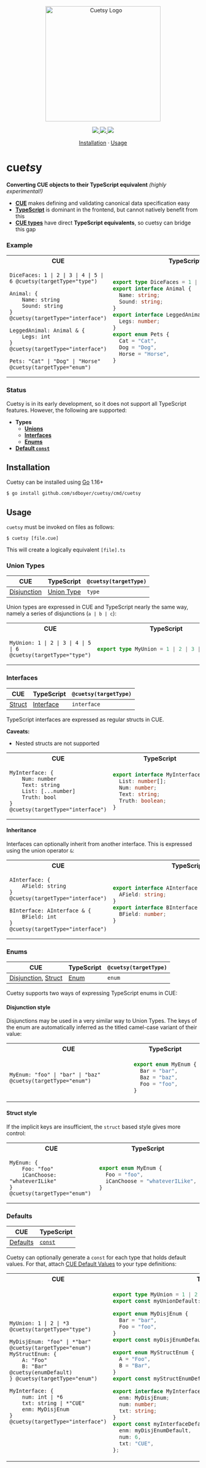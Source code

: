 <p align="center">
  <img
    width="300"
    src="https://raw.githubusercontent.com/sdboyer/cuetsy/main/docs/logo/cuetsy.svg"
    alt="Cuetsy Logo"
  />
</p>

<p align="center">
  <a href="https://cloud.drone.io/sdboyer/cuetsy">
    <img src="https://img.shields.io/drone/build/sdboyer/cuetsy?style=flat-square">
  </a>
  <a href="https://github.com/sdboyer/cuetsy/releases">
    <img src="https://img.shields.io/github/release/sdboyer/cuetsy?style=flat-square" />
  </a>
  <img src="https://img.shields.io/github/contributors/sdboyer/cuetsy?style=flat-square" />
</p>

<p align="center">
  <a href="#installation">Installation</a>
  ·
  <a href="#usage">Usage</a>
</p>

<h1>cue<i>ts</i>y</h1>

**Converting CUE objects to their TypeScript equivalent** _(highly experimental!)_

- [**CUE**](https://cuelang.org) makes defining and validating canonical data
  specification easy
- [**TypeScript**](https://typescript.com) is dominant in the frontend, but
  cannot natively benefit from this
- [**CUE types**](https://cuelang.org/docs/tutorials/tour/types/) have direct
  **TypeScript equivalents**, so cuetsy can bridge this gap

### Example

<table>
<tr><th>CUE</th><th>TypeScript</th></tr>
<tr>
<td>

```cue
DiceFaces: 1 | 2 | 3 | 4 | 5 | 6 @cuetsy(targetType="type")

Animal: {
    Name: string
    Sound: string
} @cuetsy(targetType="interface")

LeggedAnimal: Animal & {
    Legs: int
} @cuetsy(targetType="interface")

Pets: "Cat" | "Dog" | "Horse" @cuetsy(targetType="enum")
```

</td>
<td>

```typescript
export type DiceFaces = 1 | 2 | 3 | 4 | 5 | 6;
export interface Animal {
  Name: string;
  Sound: string;
}
export interface LeggedAnimal extends Animal {
  Legs: number;
}
export enum Pets {
  Cat = "Cat",
  Dog = "Dog",
  Horse = "Horse",
}
```

</td>
</tr>
</table>

### Status

Cuetsy is in its early development, so it does not support all TypeScript
features. However, the following are supported:

- **Types**
  - **[Unions](#union-types)**
  - **[Interfaces](#interfaces)**
  - **[Enums](#enums)**
- **[Default `const`](#defaults)**

## Installation

Cuetsy can be installed using [Go](https://golang.org) 1.16+

```shell
$ go install github.com/sdboyer/cuetsy/cmd/cuetsy
```

## Usage

`cuetsy` must be invoked on files as follows:

```shell
$ cuetsy [file.cue]
```

This will create a logically equivalent `[file].ts`

### Union Types

| CUE                                                                        | TypeScript                                                                                   | `@cuetsy(targetType)` |
| -------------------------------------------------------------------------- | -------------------------------------------------------------------------------------------- | --------------------- |
| [Disjunction](https://cuelang.org/docs/tutorials/tour/types/disjunctions/) | [Union Type](https://www.typescriptlang.org/docs/handbook/2/everyday-types.html#union-types) | `type`                |

Union types are expressed in CUE and TypeScript nearly the same way, namely a
series of disjunctions (`a | b | c`):

<table>
<tr><th>CUE</th><th>TypeScript</th></tr>
<tr>
<td>

```cue
MyUnion: 1 | 2 | 3 | 4 | 5 | 6 @cuetsy(targetType="type")
```

</td>
<td>

```typescript
export type MyUnion = 1 | 2 | 3 | 4 | 5 | 6;
```

</td>
</tr>
</table>

### Interfaces

| CUE                                                               | TypeScript                                                                                 | `@cuetsy(targetType)` |
| ----------------------------------------------------------------- | ------------------------------------------------------------------------------------------ | --------------------- |
| [Struct](https://cuelang.org/docs/tutorials/tour/types/optional/) | [Interface](https://www.typescriptlang.org/docs/handbook/2/everyday-types.html#interfaces) | `interface`           |

TypeScript interfaces are expressed as regular structs in CUE.

**Caveats:**

- Nested structs are not supported

<table>
<tr><th>CUE</th><th>TypeScript</th></tr>
<tr>
<td>

```cue
MyInterface: {
    Num: number
    Text: string
    List: [...number]
    Truth: bool
} @cuetsy(targetType="interface")
```

</td>
<td>

```typescript
export interface MyInterface {
  List: number[];
  Num: number;
  Text: string;
  Truth: boolean;
}
```

</td>
</tr>
</table>

#### Inheritance

Interfaces can optionally inherit from another interface. This is expressed
using the union operator `&`:

<table>
<tr><th>CUE</th><th>TypeScript</th></tr>
<tr>
<td>

```cue
AInterface: {
    AField: string
} @cuetsy(targetType="interface")

BInterface: AInterface & {
    BField: int
} @cuetsy(targetType="interface")
```

</td>
<td>

```typescript
export interface AInterface {
  AField: string;
}
export interface BInterface extends AInterface {
  BField: number;
}
```

</td>
</tr>
</table>

### Enums

| CUE                                                                                                                                           | TypeScript                                                                       | `@cuetsy(targetType)` |
| --------------------------------------------------------------------------------------------------------------------------------------------- | -------------------------------------------------------------------------------- | --------------------- |
| [Disjunction](https://cuelang.org/docs/tutorials/tour/types/disjunctions/), [Struct](https://cuelang.org/docs/tutorials/tour/types/optional/) | [Enum](https://www.typescriptlang.org/docs/handbook/2/everyday-types.html#enums) | `enum`                |

Cuetsy supports two ways of expressing TypeScript enums in CUE:

#### Disjunction style

Disjunctions may be used in a very similar way to Union Types. The keys of the
enum are automatically inferred as the titled camel-case variant of their value:

<table>
<tr><th>CUE</th><th>TypeScript</th></tr>
<tr>
<td>

```cue
MyEnum: "foo" | "bar" | "baz" @cuetsy(targetType="enum")
```

</td>
<td>

```typescript
export enum MyEnum {
  Bar = "bar",
  Baz = "baz",
  Foo = "foo",
}
```

</td>
</tr>
</table>

#### Struct style

If the implicit keys are insufficient, the `struct` based style gives more
control:

<table>
<tr><th>CUE</th><th>TypeScript</th></tr>
<tr>
<td>

```cue
MyEnum: {
    Foo: "foo"
    iCanChoose: "whateverILike"
} @cuetsy(targetType="enum")
```

</td>
<td>

```typescript
export enum MyEnum {
  Foo = "foo",
  iCanChoose = "whateverILike",
}
```

</td>
</tr>
</table>

### Defaults

| CUE                                                                 | TypeScript                                                                                    |
| ------------------------------------------------------------------- | --------------------------------------------------------------------------------------------- |
| [Defaults](https://cuelang.org/docs/tutorials/tour/types/defaults/) | [`const`](https://developer.mozilla.org/en-US/docs/Web/JavaScript/Reference/Statements/const) |

Cuetsy can optionally generate a `const` for each type that holds default
values. For that, attach [CUE Default
Values](https://cuelang.org/docs/tutorials/tour/types/defaults/) to your type
definitions:

<table>
<tr><th>CUE</th><th>TypeScript</th></tr>
<tr>
<td>

```cue
MyUnion: 1 | 2 | *3 @cuetsy(targetType="type")

MyDisjEnum: "foo" | *"bar" @cuetsy(targetType="enum")
MyStructEnum: {
    A: "Foo"
    B: "Bar" @cuetsy(enumDefault)
} @cuetsy(targetType="enum")

MyInterface: {
    num: int | *6
    txt: string | *"CUE"
    enm: MyDisjEnum
} @cuetsy(targetType="interface")
```

</td>
<td>

```typescript
export type MyUnion = 1 | 2 | 3;
export const myUnionDefault: MyUnion = 3;

export enum MyDisjEnum {
  Bar = "bar",
  Foo = "foo",
}
export const myDisjEnumDefault: MyDisjEnum = MyDisjEnum.Bar;

export enum MyStructEnum {
  A = "Foo",
  B = "Bar",
}
export const myStructEnumDefault: MyStructEnum = MyStructEnum.B;

export interface MyInterface {
  enm: MyDisjEnum;
  num: number;
  txt: string;
}
export const myInterfaceDefault: MyInterface = {
  enm: myDisjEnumDefault,
  num: 6,
  txt: "CUE",
};
```

</td>
</tr>
</table>
